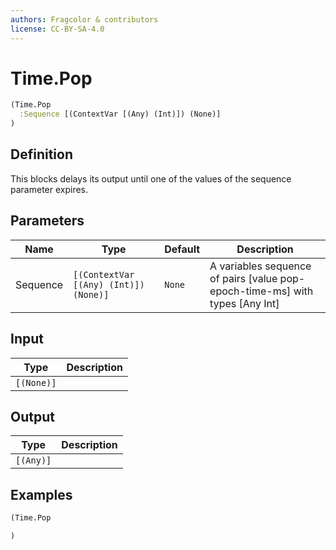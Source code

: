 ```yaml
---
authors: Fragcolor & contributors
license: CC-BY-SA-4.0
---
```



# Time.Pop

```clojure
(Time.Pop
  :Sequence [(ContextVar [(Any) (Int)]) (None)]
)
```


## Definition

This blocks delays its output until one of the values of the sequence parameter expires.


## Parameters

| Name | Type | Default | Description |
|------|------|---------|-------------|
| Sequence | `[(ContextVar [(Any) (Int)]) (None)]` | `None` | A variables sequence of pairs [value pop-epoch-time-ms] with types [Any Int] |


## Input

| Type | Description |
|------|-------------|
| `[(None)]` |  |


## Output

| Type | Description |
|------|-------------|
| `[(Any)]` |  |


## Examples

```clojure
(Time.Pop

)
```
